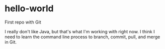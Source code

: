 # hello-world
First repo with Git

I really don't like Java, but that's what I'm working with right now.
I think I need to learn the command line process to branch, commit, pull, and merge in Git.
